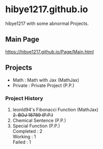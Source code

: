 # hibye1217.github.io
hibye1217 with some abnormal Projects.

## Main Page
<https://hibye1217.github.io/Page/Main.html>

## Projects
- Math : Math with Jax (MathJax)
- Private : Private Project (P.P.)

### Project History
1. leonld94's Fibonacci Function (MathJax)  
~~2. BOJ 18789 (P.P.)~~  
2. Chemical Sentence (P.P.)  
3. Special Function (P.P.)  
Completed : 2  
Working : 1  
Failed : 1  